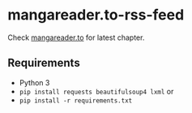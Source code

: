 # mangareader.to-rss-feed
Check <a href="https://mangareader.to/" target="">mangareader.to</a> for latest chapter.

## Requirements
- Python 3
- `pip install requests beautifulsoup4 lxml`
or 
- `pip install -r requirements.txt`


